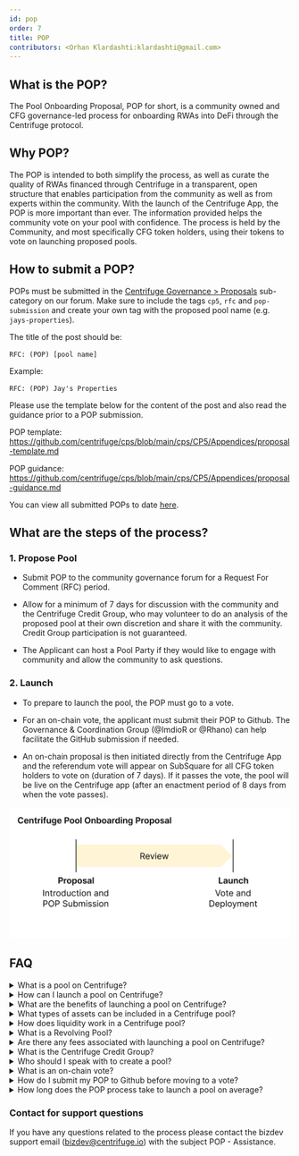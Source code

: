 ```yaml
---
id: pop
order: 7
title: POP
contributors: <Orhan Klardashti:klardashti@gmail.com>
---
```


## What is the POP?

The Pool Onboarding Proposal, POP for short, is a community owned and CFG governance-led process for onboarding RWAs into DeFi through the Centrifuge protocol.

## Why POP?

The POP is intended to both simplify the process, as well as curate the quality of RWAs financed through Centrifuge in a transparent, open structure that enables participation from the community as well as from experts within the community. With the launch of the Centrifuge App, the POP is more important than ever. The information provided helps the community vote on your pool with confidence. The process is held by the Community, and most specifically CFG token holders, using their tokens to vote on launching proposed pools.

## How to submit a POP?

POPs must be submitted in the [Centrifuge Governance > Proposals](https://gov.centrifuge.io/c/cfg-governance/chain-governance/18) sub-category on our forum. Make sure to include the tags `cp5`, `rfc` and  `pop-submission` and create your own tag with the proposed pool name (e.g. `jays-properties`). 

The title of the post should be:
```
RFC: (POP) [pool name]
```
Example: 
```
RFC: (POP) Jay's Properties
```
Please use the template below for the content of the post and also read the guidance prior to a POP submission.

POP template: https://github.com/centrifuge/cps/blob/main/cps/CP5/Appendices/proposal-template.md

POP guidance: https://github.com/centrifuge/cps/blob/main/cps/CP5/Appendices/proposal-guidance.md

You can view all submitted POPs to date [here](https://gov.centrifuge.io/tag/pop-submission).

## What are the steps of the process?

### 1. Propose Pool

- Submit POP to the community governance forum for a Request For Comment (RFC) period.

- Allow for a minimum of 7 days for discussion with the community and the Centrifuge Credit Group, who may volunteer to do an analysis of the proposed pool at their own discretion and share it with the community. Credit Group participation is not guaranteed.

- The Applicant can host a Pool Party if they would like to engage with community and allow the community to ask questions.

### 2. Launch

- To prepare to launch the pool, the POP must go to a vote.

- For an on-chain vote, the applicant must submit their POP to Github. The Governance & Coordination Group (@ImdioR or @Rhano) can help facilitate the GitHub submission if needed.

- An on-chain proposal is then initiated directly from the Centrifuge App and the referendum vote will appear on SubSquare for all CFG token holders to vote on (duration of 7 days). If it passes the vote, the pool will be live on the Centrifuge app (after an enactment period of 8 days from when the vote passes).

![](./images/popv3.png#width=65%;)

## FAQ

<details>
 <summary>What is a pool on Centrifuge?</summary>

* A Centrifuge pool is an open, smart-contract-based financing platform that brings together businesses and investors through Decentralized Finance (DeFi). With a Centrifuge pool, issuers can finance real-world assets, such as invoices, mortgages, or streaming royalties on-chain via the investment of crypto investors and DeFi protocols. They do this by tokenizing their financial assets into Non-Fungible Tokens (“NFTs”) and using these NFTs as collateral in their Centrifuge pool.
</details>

<details>
 <summary>How can I launch a pool on Centrifuge?</summary>

* To launch a pool on Centrifuge, you would need to apply via the Pool Onboarding Process (POP) outlined above. Additionally, a pool must be registered, completing necessary documentation, and meeting any compliance standards.
</details>

<details>
 <summary>What are the benefits of launching a pool on Centrifuge?</summary>

* Launching a pool on Centrifuge can provide various benefits, such the ability to tokenize real-world assets and provide transparency to pool investors.
</details>

<details>
 <summary>What types of assets can be included in a Centrifuge pool?</summary>

* Centrifuge supports the tokenization of real-world assets, such as invoices, real estate, royalties, and more. The types of assets that can be included in a pool depend on the asset class the POP submitted to the community.
</details>

<details>
 <summary>How does liquidity work in a Centrifuge pool?</summary>

* Liquidity in a Centrifuge pool is provided by users who lock stablecoins into the pool in return for pool tokens. The stablecoins can then be used by the issuer to finance real world Assets.
</details>

<details>
 <summary>What is a Revolving Pool?</summary>

* Usually, Centrifuge pools are set up as "revolving pools". Revolving pools allow investors to lock investments and redemptions at any point in time. A decentralized solver mechanism matches investments and redemptions with the liquidity in the pool and ensures that certain risk metrics remain intact. This ensures that Issuers have a constant source of liquidity while investors can flexibly invest and redeem. For both Investors and Issuers this is dependent on sufficient liquidity.
</details>

<details>
 <summary>Are there any fees associated with launching a pool on Centrifuge?</summary>

* Fees for launching and managing a pool include on-chain transaction fees in the form of CFG, to initiate the pool creation vote process you must have 1,100 CFG for the deposit and additional CFG for any related transaction fees. 
</details>

<details>
 <summary>What is the Centrifuge Credit Group?</summary>

* The Centrifuge Credit Group refers to a designated group of individuals who are responsible for assessing the creditworthiness and risk profile of the assets within a Centrifuge pool. Their role is to evaluate the quality, reliability, and value of the potential issuer and proposed underlying assets to ensure that they meet the necessary standards for inclusion on the protocol. The Credit Group helps to make non-binding recommendations on the risk parameters, collateral requirements, and overall viability of the assets, which aids in maintaining the integrity and stability of the Centrifuge ecosystem. Their assessment is a crucial part of the decision-making process when it comes to accepting issuers/assets. Ultimately, their assessment is for the benefit of the community but is not investment advice or any other warranty. They are here to help the DAO to grow.
</details>

<details>
 <summary>Who should I speak with to create a pool?</summary>

* For best results it is key to engage directly with the community on the forum, they will decide if your pool launches via an on-chain vote.
</details>

<details>
 <summary>What is an on-chain vote?</summary>

 * An on-chain vote is the last step in the POP before a pool can launch. To vote in an on-chain vote, CFG tokens are required and all tokens can (and are encouraged) to vote. If the vote passes, the pool will launch automatically on Centrifuge Chain with the selected parameters when it was created. You can read more about how on-chain voting works [here](https://docs.centrifuge.io/use/onchain-voting/).

* To initiate the on-chain vote, the submitter must pay the pool creation transaction fee (in CFG), and hold 1,100 CFG to place as a deposit.
</details>

<details>
 <summary>How do I submit my POP to Github before moving to a vote?</summary>

* This is rather technical, for the time being, please contact the Centrifuge Governance & Coordination Group ([@ImdioR](https://gov.centrifuge.io/u/imdior) or [@Rhano](https://gov.centrifuge.io/u/rhano)).
</details>

<details>
 <summary>How long does the POP process take to launch a pool on average?</summary>

* The POP process typically spans from 2 weeks to 3 months, starting from the submission of the POP until the on-chain vote ends. 

* It's important to note that the overall timeline can vary widely based on multiple factors, including but not limited to, the duration of community dialogue, the time taken by the Centrifuge Credit Group to complete their assessment, the responsiveness of the POP applicant to inquiries from interested parties, and the time needed by the applicant to secure funds for pool launch.
</details>


### Contact for support questions 
If you have any questions related to the process please contact the bizdev support email (bizdev@centrifuge.io) with the subject POP - Assistance.